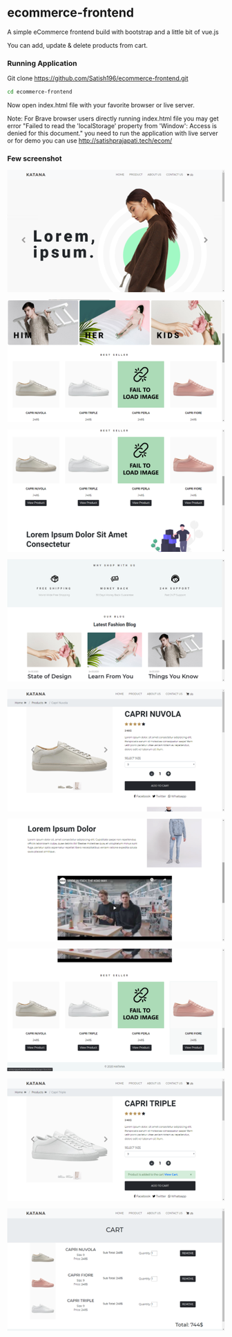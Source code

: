 # ecommerce-frontend
A simple eCommerce frontend build with bootstrap and a little bit of vue.js

You can add, update & delete products from cart.

### Running Application
Git clone https://github.com/Satish196/ecommerce-frontend.git
 ```sh
 cd ecommerce-frontend
 ```
 Now open index.html file with your favorite browser or live server.
 
 Note: For Brave browser users directly running index.html file you may get error "Failed to read the 'localStorage' property from 'Window': Access is denied for this document." you need to run the application with live server or for demo you can use http://satishprajapati.tech/ecom/


### Few screenshot
![](Screenshot/1.png)

![](Screenshot/2.png)

![](Screenshot/3.png)

![](Screenshot/4.png)

![](Screenshot/5.png)

![](Screenshot/6.png)

![](Screenshot/7.png)

![](Screenshot/8.png)

![](Screenshot/9.png)

